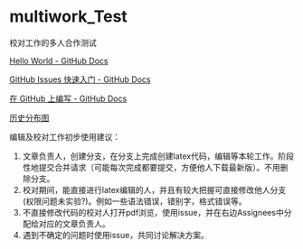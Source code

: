 # multiwork_Test
校对工作的多人合作测试

[Hello World - GitHub Docs](https://docs.github.com/cn/get-started/quickstart/hello-world)

[GitHub Issues 快速入门 - GitHub Docs](https://docs.github.com/cn/issues/tracking-your-work-with-issues/quickstart)
 
[在 GitHub 上编写 - GitHub Docs](https://docs.github.com/cn/get-started/writing-on-github)

[历史分布图](https://github.com/wakakap/multiwork_Test/network)

编辑及校对工作初步使用建议：

1. 文章负责人，创建分支，在分支上完成创建latex代码，编辑等本轮工作。阶段性地提交合并请求（可能每次完成都要提交，方便他人下载最新版）。不用删除分支。
2. 校对期间，能直接进行latex编辑的人，并且有较大把握可直接修改他人分支(权限问题未实验?)。例如一些语法错误，错别字，格式错误等。
3. 不直接修改代码的校对人打开pdf浏览，使用issue，并在右边Assignees中分配给对应的文章负责人。
4. 遇到不确定的问题时使用issue，共同讨论解决方案。
